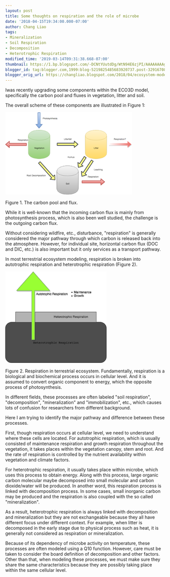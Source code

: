 ```yaml
---
layout: post
title: Some thoughts on respiration and the role of microbe
date: '2018-04-15T19:34:00.000-07:00'
author: Chang Liao
tags:
- Mineralization
- Soil Respiration
- Decomposition
- Heterotrophic Respiration
modified_time: '2019-03-14T09:31:38.668-07:00'
thumbnail: https://1.bp.blogspot.com/-DCNtYUutdDg/WtN94E6zjPI/AAAAAAAAgoU/Mon50PmrG7sEpFQ_1vXzt1c-ukr9saseQCKgBGAs/s72-c/carbon-pool.png
blogger_id: tag:blogger.com,1999:blog-5219825485683920737.post-3291670825912419859
blogger_orig_url: https://changliao.blogspot.com/2018/04/ecosystem-modeling-008.html
---
```


Iwas recently upgrading some components within the ECO3D model, specifically the carbon pool and fluxes in vegetation, litter and soil.

The overall scheme of these components are illustrated in Figure 1:

![Figure 1](https://github.com/changliao/changliao.github.io/blob/main/_figure/carbon_pool_flux.png?raw=true)

Figure 1. The carbon pool and flux.

While it is well-known that the incoming carbon flux is mainly from photosynthesis process, which is also been well studied, the challenge is the outgoing carbon flux.

Without considering wildfire, etc., disturbance, "respiration" is generally considered the major pathway through which carbon is released back into the atmosphere. However, for individual site, horizontal carbon flux (DOC and DIC, etc.) is also important but it only services as a transport pathway.

In most terrestrial ecosystem modeling, respiration is broken into autotrophic respiration and heterotrophic respiration (Figure 2).

![Figure 2](https://github.com/changliao/changliao.github.io/blob/main/_figure/respiration.png?raw=true)

Figure 2. Respiration in terrestrial ecosystem.
Fundamentally, respiration is a biological and biochemical process occurs in cellular level. And it is assumed to convert organic component to energy, which the opposite process of photosynthesis.

In different fields, these processes are often labeled "soil respiration", "decomposition", "mineralization" and "immobilization", etc., which causes lots of confusion for researchers from different background.

Here I am trying to identify the major pathway and difference between these processes.

First, though respiration occurs at cellular level, we need to understand where these cells are located. For autotrophic respiration, which is usually consisted of maintenance respiration and growth respiration throughout the vegetation, it takes places within the vegetation canopy, stem and root. And the rate of respiration is controlled by the nutrient availability within vegetation and climate factors.

For heterotrophic respiration, it usually takes place within microbe, which uses this process to obtain energy. Along with this process, large organic carbon molecular maybe decomposed into small molecular and carbon dioxide/water will be produced. In another word, this respiration process is linked with decomposition process. In some cases, small inorganic carbon may be produced and the respiration is also coupled with the so called "mineralization".

As a result, heterotrophic respiration is always linked with decomposition and mineralization but they are not exchangeable because they all have different focus under different context. For example, when litter is decomposed in the early stage due to physical process such as heat, it is generally not considered as respiration or mineralization. 

Because of its dependency of microbe activity on temperature, these processes are often modeled using a Q10 function. However, care must be taken to consider the board definition of decomposition and other factors. Other than that, when modeling these processes, we must make sure they share the same characteristics because they are possibly taking place within the same cellular level.




